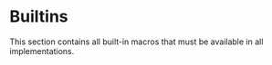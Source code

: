 # Builtins

This section contains all built-in macros that must be available in all implementations.
